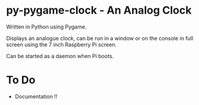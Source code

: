 # py-pygame-clock - An Analog Clock

Written in Python using Pygame. 

Displays an analogue clock, can be run in a window or on the console in full
screen using the 7 inch Raspberry Pi screen.

Can be started as a daemon when Pi boots.

# To Do

* Documentation !!
       
